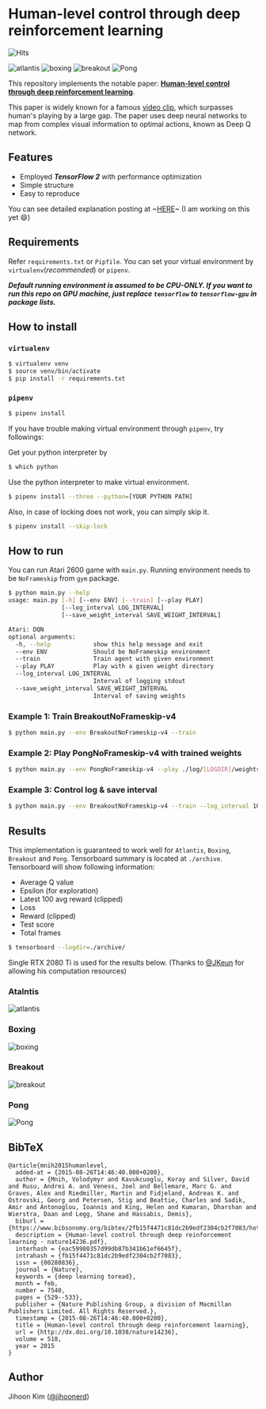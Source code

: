 # Human-level control through deep reinforcement learning

![Hits](https://hits.seeyoufarm.com/api/count/incr/badge.svg?url=https://github.com/jihoonerd/Human-level-control-through-deep-reinforcement-learning)

![atlantis](/assets/atlantis.gif)
![boxing](/assets/boxing.gif)
![breakout](/assets/breakout.gif)
![Pong](/assets/pong.gif)


This repository implements the notable paper: **[Human-level control through deep reinforcement learning](https://www.nature.com/articles/nature14236)**.

This paper is widely known for a famous [video clip](https://www.youtube.com/watch?v=TmPfTpjtdgg), which surpasses human's playing by a large gap. The paper uses deep neural networks to map from complex visual information to optimal actions, known as Deep Q network.

## Features

* Employed ***TensorFlow 2*** with performance optimization
* Simple structure
* Easy to reproduce

You can see detailed explanation posting at ~[HERE]()~ (I am working on this yet :smile:)

## Requirements

Refer `requirements.txt` or `Pipfile`. You can set your virtual environment by `virtualenv`(*recommended*) or `pipenv`. 

***Default running environment is assumed to be CPU-ONLY. If you want to run this repo on GPU machine, just replace `tensorflow` to `tensorflow-gpu` in package lists.***

## How to install

### `virtualenv`

```bash
$ virtualenv venv
$ source venv/bin/activate
$ pip install -r requirements.txt
```
### `pipenv`

```bash
$ pipenv install
```

If you have trouble making virtual environment through `pipenv`, try followings:

Get your python interpreter by
```bash
$ which python
```
Use the python interpreter to make virtual environment.
```bash
$ pipenv install --three --python=[YOUR PYTHON PATH]
```

Also, in case of locking does not work, you can simply skip it.
```bash
$ pipenv install --skip-lock
```

## How to run

You can run Atari 2600 game with `main.py`. Running environment needs to be `NoFrameskip` from `gym` package.

```bash
$ python main.py --help
usage: main.py [-h] [--env ENV] [--train] [--play PLAY]
               [--log_interval LOG_INTERVAL]
               [--save_weight_interval SAVE_WEIGHT_INTERVAL]

Atari: DQN
optional arguments:
  -h, --help            show this help message and exit
  --env ENV             Should be NoFrameskip environment
  --train               Train agent with given environment
  --play PLAY           Play with a given weight directory
  --log_interval LOG_INTERVAL
                        Interval of logging stdout
  --save_weight_interval SAVE_WEIGHT_INTERVAL
                        Interval of saving weights
```

### Example 1: Train BreakoutNoFrameskip-v4

``` bash
$ python main.py --env BreakoutNoFrameskip-v4 --train
```

### Example 2: Play PongNoFrameskip-v4 with trained weights

```bash
$ python main.py --env PongNoFrameskip-v4 --play ./log/[LOGDIR]/weights
```

### Example 3: Control log & save interval

```bash
$ python main.py --env BreakoutNoFrameskip-v4 --train --log_interval 100 --save_weight_interval 1000
```

## Results

This implementation is guaranteed to work well for `Atlantis`, `Boxing`, `Breakout` and `Pong`. Tensorboard summary is located at `./archive`. Tensorboard will show following information:

* Average Q value
* Epsilon (for exploration)
* Latest 100 avg reward (clipped)
* Loss
* Reward (clipped)
* Test score
* Total frames

```bash
$ tensorboard --logdir=./archive/
```

Single RTX 2080 Ti is used for the results below. (Thanks to [@JKeun](https://github.com/JKeun) for allowing his computation resources)

### Atalntis

![atlantis](/assets/atlantis_result.png)

### Boxing

![boxing](/assets/boxing_result.png)

### Breakout

![breakout](/assets/breakout_result.png)

### Pong

![Pong](/assets/pong_result.png)


## BibTeX

```
@article{mnih2015humanlevel,
  added-at = {2015-08-26T14:46:40.000+0200},
  author = {Mnih, Volodymyr and Kavukcuoglu, Koray and Silver, David and Rusu, Andrei A. and Veness, Joel and Bellemare, Marc G. and Graves, Alex and Riedmiller, Martin and Fidjeland, Andreas K. and Ostrovski, Georg and Petersen, Stig and Beattie, Charles and Sadik, Amir and Antonoglou, Ioannis and King, Helen and Kumaran, Dharshan and Wierstra, Daan and Legg, Shane and Hassabis, Demis},
  biburl = {https://www.bibsonomy.org/bibtex/2fb15f4471c81dc2b9edf2304cb2f7083/hotho},
  description = {Human-level control through deep reinforcement learning - nature14236.pdf},
  interhash = {eac59980357d99db87b341b61ef6645f},
  intrahash = {fb15f4471c81dc2b9edf2304cb2f7083},
  issn = {00280836},
  journal = {Nature},
  keywords = {deep learning toread},
  month = feb,
  number = 7540,
  pages = {529--533},
  publisher = {Nature Publishing Group, a division of Macmillan Publishers Limited. All Rights Reserved.},
  timestamp = {2015-08-26T14:46:40.000+0200},
  title = {Human-level control through deep reinforcement learning},
  url = {http://dx.doi.org/10.1038/nature14236},
  volume = 518,
  year = 2015
}
```

## Author
Jihoon Kim ([@jihoonerd](https://github.com/jihoonerd))

